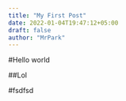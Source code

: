 ```yaml
---
title: "My First Post"
date: 2022-01-04T19:47:12+05:00
draft: false
author: "MrPark"
---
```


#Hello world

##Lol

#fsdfsd
